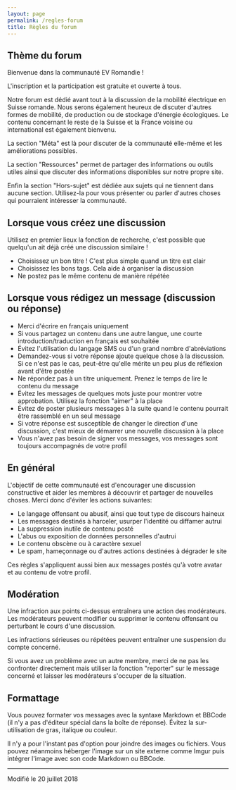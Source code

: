 ```yaml
---
layout: page
permalink: /regles-forum
title: Règles du forum
---
```


## Thème du forum

Bienvenue dans la communauté EV Romandie !

L'inscription et la participation est gratuite et ouverte à tous.

Notre forum est dédié avant tout à la discussion de la mobilité électrique en Suisse romande.
Nous serons également heureux de discuter d'autres formes de mobilité, de production ou de stockage d'énergie écologiques.
Le contenu concernant le reste de la Suisse et la France voisine ou international est également bienvenu.

La section "Méta" est là pour discuter de la communauté elle-même et les améliorations possibles.

La section "Ressources" permet de partager des informations ou outils utiles ainsi que discuter des informations disponibles sur notre propre site.

Enfin la section "Hors-sujet" est dédiée aux sujets qui ne tiennent dans aucune section.
Utilisez-la pour vous présenter ou parler d'autres choses qui pourraient intéresser la communauté.

## Lorsque vous créez une discussion

Utilisez en premier lieux la fonction de recherche, c'est possible que quelqu'un ait déjà créé une discussion similaire !

- Choisissez un bon titre ! C'est plus simple quand un titre est clair
- Choisissez les bons tags. Cela aide à organiser la discussion
- Ne postez pas le même contenu de manière répétée

## Lorsque vous rédigez un message (discussion ou réponse)

- Merci d'écrire en français uniquement
- Si vous partagez un contenu dans une autre langue, une courte introduction/traduction en français est souhaitée
- Évitez l'utilisation du langage SMS ou d'un grand nombre d'abréviations
- Demandez-vous si votre réponse ajoute quelque chose à la discussion. Si ce n'est pas le cas, peut-être qu'elle mérite un peu plus de réflexion avant d'être postée
- Ne répondez pas à un titre uniquement. Prenez le temps de lire le contenu du message
- Évitez les messages de quelques mots juste pour montrer votre approbation. Utilisez la fonction "aimer" à la place
- Évitez de poster plusieurs messages à la suite quand le contenu pourrait être rassemblé en un seul message
- Si votre réponse est susceptible de changer le direction d'une discussion, c'est mieux de démarrer une nouvelle discussion à la place
- Vous n'avez pas besoin de signer vos messages, vos messages sont toujours accompagnés de votre profil

## En général

L'objectif de cette communauté est d'encourager une discussion constructive et aider les membres à découvrir et partager de nouvelles choses.
Merci donc d'éviter les actions suivantes:

- Le langage offensant ou abusif, ainsi que tout type de discours haineux
- Les messages destinés à harceler, usurper l'identité ou diffamer autrui
- La suppression inutile de contenu posté
- L'abus ou exposition de données personnelles d'autrui
- Le contenu obscène ou à caractère sexuel
- Le spam, hameçonnage ou d'autres actions destinées à dégrader le site

Ces règles s'appliquent aussi bien aux messages postés qu'à votre avatar et au contenu de votre profil.

## Modération

Une infraction aux points ci-dessus entraînera une action des modérateurs.
Les modérateurs peuvent modifier ou supprimer le contenu offensant ou perturbant le cours d'une discussion.

Les infractions sérieuses ou répétées peuvent entraîner une suspension du compte concerné.

Si vous avez un problème avec un autre membre, merci de ne pas les confronter directement mais utiliser la fonction "reporter" sur le message concerné et laisser les modérateurs s'occuper de la situation.

## Formattage

Vous pouvez formater vos messages avec la syntaxe Markdown et BBCode (il n'y a pas d'éditeur spécial dans la boîte de réponse).
Évitez la sur-utilisation de gras, italique ou couleur.

Il n'y a pour l'instant pas d'option pour joindre des images ou fichiers.
Vous pouvez néanmoins héberger l'image sur un site externe comme Imgur puis intégrer l'image avec son code Markdown ou BBCode.

---

Modifié le 20 juillet 2018
